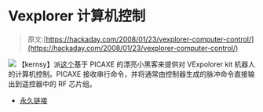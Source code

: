 # Vexplorer 计算机控制

> 原文:[https://hackaday.com/2008/01/23/vexplorer-computer-control/](https://hackaday.com/2008/01/23/vexplorer-computer-control/)

![](../Images/ceb062a7db0e0bfd42fc8e8e995e46d1.png)
【kernsy】派[这个](http://profmason.com/?p=513)基于 PICAXE 的漂亮小黑客来提供对 VExpolorer kit 机器人的计算机控制。PICAXE 接收串行命令，并将通常由控制器生成的脉冲命令直接输出到遥控器中的 RF 芯片组。

*   [永久链接](http://profmason.com/?p=513)